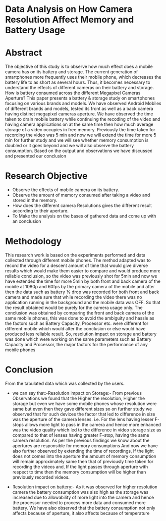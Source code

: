 # Data Analysis on How Camera Resolution Affect Memory and Battery Usage
# Abstract
The objective of this study is to observe how much effect does a mobile camera has on its battery and storage. The current
generation of smartphones more frequently uses their mobile phone, which decreases the battery life to as short as several
hours. Thus, it becomes necessary to understand the effects of different cameras on their battery and storage. How is
battery consumed across the different Megapixel Cameras Aperture? This paper presents a battery & storage study on
smartphones focusing on various brands and models. We have observed Android Mobiles of different brands and models,
tested its front as well as a back camera having distinct megapixel cameras aperture. We have observed the time taken
to drain mobile battery while continuing the recoding of the video and having camera applications on at the same time
then how much average storage of a video occupies in free memory. Previously the time taken for recording the video
was 5 min and now we will extend the time for more 5 min for further study and we will see whether memory
consumption is doubled or it goes beyond and we will also observe the battery consumption. Based on the output and
observations we have discussed and presented our conclusion
# Research Objective
* Observe the effects of mobile camera on its battery.
* Observe the amount of memory consumed after taking a video and stored in the memory.
* How does the different camera Resolutions gives the different result according to their aperture.
* To Make the analysis on the bases of gathered data and come up with an conclusion
# Methodology
This research work is based on the experiments
performed and data collected through different mobile
phones.
The method adapted was to record the video for a
descent amount of time that would give diverse results
which would make them easier to
compare and would produce more reliable
conclusion, so the video was previously shot for 5min
and now we have extended the time for more 5min by
both front and back camera of the mobile at 1080p and
60fps by the primary camera of the mobile and after
then the data such as battery % drop was recorded for
both front and back camera and made sure that while
recording the video there was no application running
in the background and the mobile data was OFF. So
that the result obtained would be purely for the camera
usage only.
The conclusion was obtained by comparing
the front and back camera of the same mobile phones,
this was done to avoid the ambiguity and hassle as the
factors such as Battery Capacity, Processor etc. were
different for different mobile which would alter the
conclusion or else would have produced less reliable
result. So, resolution impact on storage and battery
was done which were working on the same
parameters such as Battery Capacity and Processor,
the major factors for the performance of any mobile
phones
# Conclusion
From the tabulated data which was collected by the
users.
* we can say that:-Resolution impact on Storage:-
From previous Observations we found that the Higher
the resolution, Higher the storage but even we have
some mobile phones whose resolution were same but
even then they gave different sizes so on further study
we observed that for such devices the factor that led
to difference in size was the aperture of the camera
lenses.
i.e. For the lens having lesser F-stops allows more
light to pass in the camera and hence more enhanced
was the video quality which led to the difference in
video storage size as compared to that of lenses
having greater F-stop, having the same camera
resolution.
As per the previous findings we know about the
apertures are responsible for memory consumptions
And now we have also further observed by extending
the time of recordings,
If the light does not comes into the aperture the
amount of memory consumption will remain
approximately same then that of previously time taken
for recording the videos and,
If the light passes through aperture with respect to
time then the memory consumption will be higher
than previously recorded videos.

* Resolution impact on battery:-
As it was observed for higher resolution camera the
battery consumption was also high as the storage was
increased due to allowability of more light into the
camera and hence the processor needed to process
more data and consumed more battery.
We have also observed that the battery consumption
not only affects because of aperture,
it also affects because of temperature

